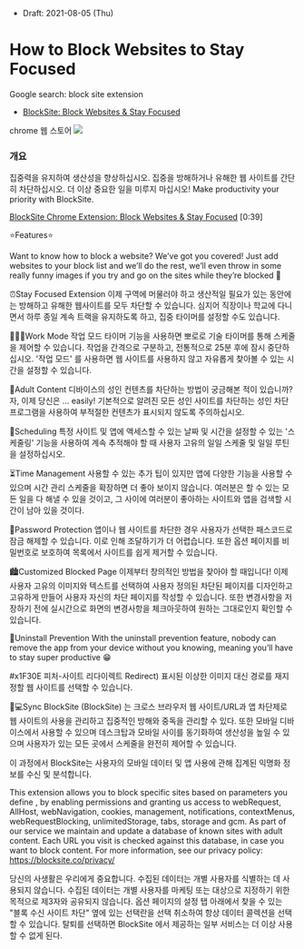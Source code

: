 * Draft: 2021-08-05 (Thu)

# How to Block Websites to Stay Focused

Google search: block site extension
* [BlockSite: Block Websites & Stay Focused](https://chrome.google.com/webstore/detail/blocksite-block-websites/eiimnmioipafcokbfikbljfdeojpcgbh)

chrome 웹 스토어
<img src='images/google_chrome-extension-blocksite-chrome_web_store.png'>

### 개요
집중력을 유지하여 생산성을 향상하십시오. 집중을 방해하거나 유해한 웹 사이트를 간단히 차단하십시오. 더 이상 중요한 일을 미루지 마십시오!
Make productivity your priority with BlockSite. 

[BlockSite Chrome Extension: Block Websites & Stay Focused](https://youtu.be/QPZoTC-ZaJ0) [0:39]

⭐️Features⭐️

Want to know how to block a website? We’ve got you covered! Just add websites to your block list  and we’ll do the rest, we’ll even throw in some really funny images if you try and go on the sites while they’re blocked 💩

⏰Stay Focused Extension
이제 구역에 머물러야 하고 생산적일 필요가 있는 동안에는 방해하고 유해한 웹사이트를 모두 차단할 수 있습니다. 심지어 직장이나 학교에 다니면서 하루 종일 계속 트랙을 유지하도록 하고, 집중 타이머를 설정할 수도 있습니다.

👨🏼‍💻Work Mode
작업 모드 타이머 기능을 사용하면 뽀로로 기술 타이머를 통해 스케줄을 제어할 수 있습니다. 작업을 간격으로 구분하고, 전통적으로 25분 후에 잠시 중단하십시오. '작업 모드' 를 사용하면 웹 사이트를 사용하지 않고 자유롭게 찾아볼 수 있는 시간을 설정할 수 있습니다. 

🔞Adult Content
디바이스의 성인 컨텐츠를 차단하는 방법이 궁금해본 적이 있습니까? 자, 이제 당신은 ... easily! 기본적으로 알려진 모든 성인 사이트를 차단하는 성인 차단 프로그램을 사용하여 부적절한 컨텐츠가 표시되지 않도록 주의하십시오.

📅Scheduling 
특정 사이트 및 앱에 액세스할 수 있는 날짜 및 시간을 설정할 수 있는 '스케줄링' 기능을 사용하여 계속 추적해야 할 때 사용자 고유의 일일 스케줄 및 일일 루틴을 설정하십시오. 

⏳Time Management
사용할 수 있는 추가 팁이 있지만 앱에 다양한 기능을 사용할 수 있으며 시간 관리 스케줄을 확장하면 더 좋아 보이지 않습니다. 여러분은 할 수 있는 모든 일을 다 해낼 수 있을 것이고, 그 사이에 여러분이 좋아하는 사이트와 앱을 검색할 시간이 남아 있을 것이다.

📱Password Protection
앱이나 웹 사이트를 차단한 경우 사용자가 선택한 패스코드로 잠금 해제할 수 있습니다. 이로 인해 조달하기가 더 어렵습니다. 또한 옵션 페이지를 비밀번호로 보호하여 목록에서 사이트를 쉽게 제거할 수 있습니다.

🏙Customized Blocked Page 
이제부터 창의적인 방법을 찾아야 할 때입니다! 이제 사용자 고유의 이미지와 텍스트를 선택하여 사용자 정의된 차단된 페이지를 디자인하고 고유하게 만들어 사용자 자신의 차단 페이지를 작성할 수 있습니다. 또한 변경사항을 저장하기 전에 실시간으로 화면의 변경사항을 체크아웃하여 원하는 그대로인지 확인할 수 있습니다.

🚫Uninstall Prevention 
With the uninstall prevention feature, nobody can remove the app from your device without you knowing, meaning you’ll have to stay super productive 😁

#x1F30E 피처-사이트 리다이렉트 Redirect)
표시된 이상한 이미지 대신 경로를 재지정할 웹 사이트를 선택할 수 있습니다.

📱💻Sync
BlockSite (BlockSite) 는 크로스 브라우저 웹 사이트/URL과 앱 차단제로 웹 사이트의 사용을 관리하고 집중적인 방해와 중독을 관리할 수 있다. 또한 모바일 디바이스에서 사용할 수 있으며 데스크탑과 모바일 사이를 동기화하여 생산성을 높일 수 있으며 사용자가 있는 모든 곳에서 스케줄을 완전히 제어할 수 있습니다.

이 과정에서 BlockSite는 사용자의 모바일 데이터 및 앱 사용에 관해 집계된 익명화 정보를 수신 및 분석합니다.

This extension allows you to block specific sites based on parameters you define , by enabling permissions and granting us access to webRequest, AllHost, webNavigation, cookies, management, notifications, contextMenus, webRequestBlocking, unlimitedStorage, tabs,  storage and gcm. As part of our service we maintain and update a database of known sites with adult content. Each URL you visit is checked against this database, in case you want to block content. For more information, see our privacy policy: https://blocksite.co/privacy/

당신의 사생활은 우리에게 중요합니다. 수집된 데이터는 개별 사용자를 식별하는 데 사용되지 않습니다. 수집된 데이터는 개별 사용자를 마케팅 또는 대상으로 지정하기 위한 목적으로 제3자와 공유되지 않습니다. 옵션 페이지의 설정 탭 아래에서 찾을 수 있는 "블록 수신 사이트 차단" 옆에 있는 선택란을 선택 취소하여 항상 데이터 콜렉션을 선택할 수 있습니다. 탈퇴를 선택하면 BlockSite 에서 제공하는 일부 서비스는 더 이상 사용할 수 없게 된다. 
